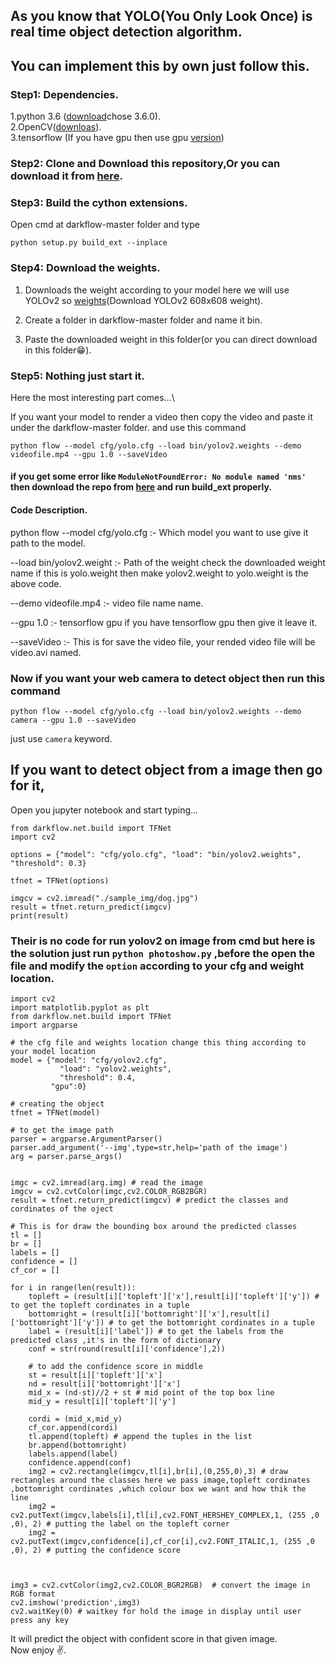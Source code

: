 ## As you know that YOLO(You Only Look Once) is real time object detection algorithm.

## You can implement this by own just follow this.

### Step1: Dependencies.
1.python 3.6 ([download](https://www.python.org/downloads/)chose 3.6.0).  
2.OpenCV([downloas](https://www.lfd.uci.edu/~gohlke/pythonlibs/)).  
3.tensorflow (If you have gpu then use gpu [version](https://www.tensorflow.org/install/))  

### Step2: Clone and Download this repository,Or you can download it from [here](https://github.com/thtrieu/darkflow).

### Step3: Build the cython extensions.
Open cmd at darkflow-master folder and type
```
python setup.py build_ext --inplace
```

### Step4: Download the weights.
1. Downloads the weight according to your model here we will use YOLOv2 so [weights](https://pjreddie.com/darknet/yolo/)(Download YOLOv2 608x608 weight).  

2. Create a folder in darkflow-master folder and name it bin.  

3. Paste the downloaded weight in this folder(or you can direct download in this folder😁).  

### Step5: Nothing just start it.
Here the most interesting part comes...\

If you want your model to render a video then copy the video and paste it under the darkflow-master folder.
and use this command
```
python flow --model cfg/yolo.cfg --load bin/yolov2.weights --demo videofile.mp4 --gpu 1.0 --saveVideo
```
#### if you get some error like `ModuleNotFoundError: No module named 'nms'` then download the repo from [here](https://github.com/thtrieu/darkflow) and run build_ext properly.

#### Code Description.
python flow --model cfg/yolo.cfg :- Which model you want to use give it path to the model.  

--load bin/yolov2.weight :- Path of the weight check the downloaded weight name if this is yolo.weight then make yolov2.weight to yolo.weight is the above code.

--demo videofile.mp4  :- video file name name.

--gpu 1.0 :- tensorflow gpu if you have tensorflow gpu then give it leave it.

--saveVideo :- This is for save the video file, your rended video file will be video.avi named.

### Now if you want your web camera to detect object then run this command
```
python flow --model cfg/yolo.cfg --load bin/yolov2.weights --demo camera --gpu 1.0 --saveVideo
```

just use ```camera``` keyword.


## If you want to detect object from a image then go for it,
Open you jupyter notebook and start typing...
```
from darkflow.net.build import TFNet
import cv2

options = {"model": "cfg/yolo.cfg", "load": "bin/yolov2.weights", "threshold": 0.3}

tfnet = TFNet(options)

imgcv = cv2.imread("./sample_img/dog.jpg")
result = tfnet.return_predict(imgcv)
print(result)
```

### Their is no code for run yolov2 on image from cmd but here is the solution just run `python photoshow.py` ,before the open the file and modify the `option` according to your cfg and weight location.


```# importing the dependencies
import cv2
import matplotlib.pyplot as plt
from darkflow.net.build import TFNet
import argparse

# the cfg file and weights location change this thing according to your model location
model = {"model": "cfg/yolov2.cfg",
           "load": "yolov2.weights",
           "threshold": 0.4,
         "gpu":0}

# creating the object
tfnet = TFNet(model)

# to get the image path
parser = argparse.ArgumentParser()
parser.add_argument('--img',type=str,help='path of the image')
arg = parser.parse_args()


imgc = cv2.imread(arg.img) # read the image
imgcv = cv2.cvtColor(imgc,cv2.COLOR_RGB2BGR)
result = tfnet.return_predict(imgcv) # predict the classes and cordinates of the oject

# This is for draw the bounding box around the predicted classes 
tl = []
br = []
labels = []
confidence = []
cf_cor = []

for i in range(len(result)):
    topleft = (result[i]['topleft']['x'],result[i]['topleft']['y']) # to get the topleft cordinates in a tuple
    bottomright = (result[i]['bottomright']['x'],result[i]['bottomright']['y']) # to get the bottomright cordinates in a tuple
    label = (result[i]['label']) # to get the labels from the predicted class ,it's in the form of dictionary
    conf = str(round(result[i]['confidence'],2))
    
    # to add the confidence score in middle
    st = result[i]['topleft']['x'] 
    nd = result[i]['bottomright']['x']
    mid_x = (nd-st)//2 + st # mid point of the top box line
    mid_y = result[i]['topleft']['y']
    
    cordi = (mid_x,mid_y)
    cf_cor.append(cordi)                 
    tl.append(topleft) # append the tuples in the list
    br.append(bottomright)
    labels.append(label)
    confidence.append(conf)
    img2 = cv2.rectangle(imgcv,tl[i],br[i],(0,255,0),3) # draw rectangles around the classes here we pass image,topleft cordinates ,bottomright cordinates ,which colour box we want and how thik the line
    img2 = cv2.putText(imgcv,labels[i],tl[i],cv2.FONT_HERSHEY_COMPLEX,1, (255 ,0 ,0), 2) # putting the label on the topleft corner
    img2 = cv2.putText(imgcv,confidence[i],cf_cor[i],cv2.FONT_ITALIC,1, (255 ,0 ,0), 2) # putting the confidence score
    

    
img3 = cv2.cvtColor(img2,cv2.COLOR_BGR2RGB)  # convert the image in RGB format
cv2.imshow('prediction',img3)
cv2.waitKey(0) # waitkey for hold the image in display until user press any key

```

It will predict the object with confident score in that given image.   
Now enjoy ✌.


